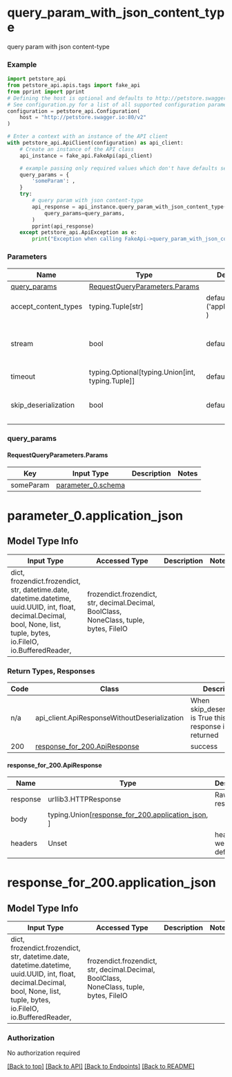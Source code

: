 <a name="top"></a>
# **query_param_with_json_content_type**
<a name="query_param_with_json_content_type"></a>

query param with json content-type

### Example

```python
import petstore_api
from petstore_api.apis.tags import fake_api
from pprint import pprint
# Defining the host is optional and defaults to http://petstore.swagger.io:80/v2
# See configuration.py for a list of all supported configuration parameters.
configuration = petstore_api.Configuration(
    host = "http://petstore.swagger.io:80/v2"
)

# Enter a context with an instance of the API client
with petstore_api.ApiClient(configuration) as api_client:
    # Create an instance of the API class
    api_instance = fake_api.FakeApi(api_client)

    # example passing only required values which don't have defaults set
    query_params = {
        'someParam': ,
    }
    try:
        # query param with json content-type
        api_response = api_instance.query_param_with_json_content_type(
            query_params=query_params,
        )
        pprint(api_response)
    except petstore_api.ApiException as e:
        print("Exception when calling FakeApi->query_param_with_json_content_type: %s\n" % e)
```
### Parameters

Name | Type | Description  | Notes
------------- | ------------- | ------------- | -------------
[query_params](#.RequestQueryParameters) | [RequestQueryParameters.Params](#RequestQueryParameters.Params) | |
accept_content_types | typing.Tuple[str] | default is ('application/json', ) | Tells the server the content type(s) that are accepted by the client
stream | bool | default is False | if True then the response.content will be streamed and loaded from a file like object. When downloading a file, set this to True to force the code to deserialize the content to a FileSchema file
timeout | typing.Optional[typing.Union[int, typing.Tuple]] | default is None | the timeout used by the rest client
skip_deserialization | bool | default is False | when True, headers and body will be unset and an instance of api_client.ApiResponseWithoutDeserialization will be returned

### <a id="RequestQueryParameters" >query_params</a>
#### <a id="RequestQueryParameters.Params" >RequestQueryParameters.Params</a>

Key | Input Type | Description  | Notes
------------- | ------------- | ------------- | -------------
someParam | [parameter_0.schema](#parameter_0.schema) | | 


# parameter_0.application_json

## Model Type Info
Input Type | Accessed Type | Description | Notes
------------ | ------------- | ------------- | -------------
dict, frozendict.frozendict, str, datetime.date, datetime.datetime, uuid.UUID, int, float, decimal.Decimal, bool, None, list, tuple, bytes, io.FileIO, io.BufferedReader,  | frozendict.frozendict, str, decimal.Decimal, BoolClass, NoneClass, tuple, bytes, FileIO |  |

### Return Types, Responses

Code | Class | Description
------------- | ------------- | -------------
n/a | api_client.ApiResponseWithoutDeserialization | When skip_deserialization is True this response is returned
200 | [response_for_200.ApiResponse](#response_for_200.ApiResponse) | success

#### <a id="response_for_200.ApiResponse" >response_for_200.ApiResponse</a>
Name | Type | Description  | Notes
------------- | ------------- | ------------- | -------------
response | urllib3.HTTPResponse | Raw response |
body | typing.Union[[response_for_200.application_json](#response_for_200.application_json), ] |  |
headers | Unset | headers were not defined |

# <a id="response_for_200.application_json" >response_for_200.application_json</a>

## Model Type Info
Input Type | Accessed Type | Description | Notes
------------ | ------------- | ------------- | -------------
dict, frozendict.frozendict, str, datetime.date, datetime.datetime, uuid.UUID, int, float, decimal.Decimal, bool, None, list, tuple, bytes, io.FileIO, io.BufferedReader,  | frozendict.frozendict, str, decimal.Decimal, BoolClass, NoneClass, tuple, bytes, FileIO |  |

### Authorization

No authorization required

[[Back to top]](#top) [[Back to API]](../FakeApi.md) [[Back to Endpoints]](../../../../README.md#Endpoints) [[Back to README]](../../../../README.md)
